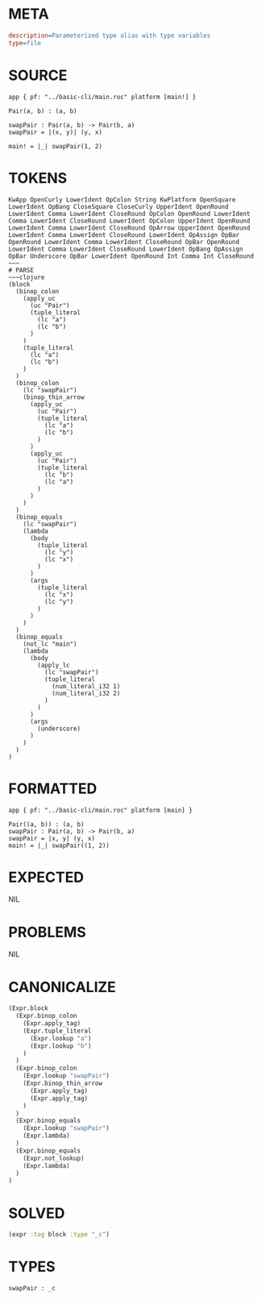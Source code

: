 # META
~~~ini
description=Parameterized type alias with type variables
type=file
~~~
# SOURCE
~~~roc
app { pf: "../basic-cli/main.roc" platform [main!] }

Pair(a, b) : (a, b)

swapPair : Pair(a, b) -> Pair(b, a)
swapPair = |(x, y)| (y, x)

main! = |_| swapPair(1, 2)
~~~
# TOKENS
~~~text
KwApp OpenCurly LowerIdent OpColon String KwPlatform OpenSquare LowerIdent OpBang CloseSquare CloseCurly UpperIdent OpenRound LowerIdent Comma LowerIdent CloseRound OpColon OpenRound LowerIdent Comma LowerIdent CloseRound LowerIdent OpColon UpperIdent OpenRound LowerIdent Comma LowerIdent CloseRound OpArrow UpperIdent OpenRound LowerIdent Comma LowerIdent CloseRound LowerIdent OpAssign OpBar OpenRound LowerIdent Comma LowerIdent CloseRound OpBar OpenRound LowerIdent Comma LowerIdent CloseRound LowerIdent OpBang OpAssign OpBar Underscore OpBar LowerIdent OpenRound Int Comma Int CloseRound ~~~
# PARSE
~~~clojure
(block
  (binop_colon
    (apply_uc
      (uc "Pair")
      (tuple_literal
        (lc "a")
        (lc "b")
      )
    )
    (tuple_literal
      (lc "a")
      (lc "b")
    )
  )
  (binop_colon
    (lc "swapPair")
    (binop_thin_arrow
      (apply_uc
        (uc "Pair")
        (tuple_literal
          (lc "a")
          (lc "b")
        )
      )
      (apply_uc
        (uc "Pair")
        (tuple_literal
          (lc "b")
          (lc "a")
        )
      )
    )
  )
  (binop_equals
    (lc "swapPair")
    (lambda
      (body
        (tuple_literal
          (lc "y")
          (lc "x")
        )
      )
      (args
        (tuple_literal
          (lc "x")
          (lc "y")
        )
      )
    )
  )
  (binop_equals
    (not_lc "main")
    (lambda
      (body
        (apply_lc
          (lc "swapPair")
          (tuple_literal
            (num_literal_i32 1)
            (num_literal_i32 2)
          )
        )
      )
      (args
        (underscore)
      )
    )
  )
)
~~~
# FORMATTED
~~~roc
app { pf: "../basic-cli/main.roc" platform [main] }

Pair((a, b)) : (a, b)
swapPair : Pair(a, b) -> Pair(b, a)
swapPair = |x, y| (y, x)
main! = |_| swapPair((1, 2))
~~~
# EXPECTED
NIL
# PROBLEMS
NIL
# CANONICALIZE
~~~clojure
(Expr.block
  (Expr.binop_colon
    (Expr.apply_tag)
    (Expr.tuple_literal
      (Expr.lookup "a")
      (Expr.lookup "b")
    )
  )
  (Expr.binop_colon
    (Expr.lookup "swapPair")
    (Expr.binop_thin_arrow
      (Expr.apply_tag)
      (Expr.apply_tag)
    )
  )
  (Expr.binop_equals
    (Expr.lookup "swapPair")
    (Expr.lambda)
  )
  (Expr.binop_equals
    (Expr.not_lookup)
    (Expr.lambda)
  )
)
~~~
# SOLVED
~~~clojure
(expr :tag block :type "_c")
~~~
# TYPES
~~~roc
swapPair : _c
~~~
